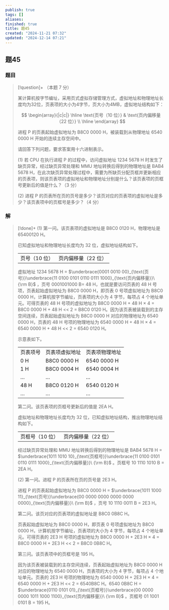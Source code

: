 ```yaml
---
publish: true
tags: []
aliases: 
finished: true
title: 题45
created: "2024-11-21 07:32"
updated: "2024-12-14 07:21"
---
```

## 题45
### 题目
> [!question]+
> （本题 7 分）
> 
> 某计算机按字节编址，采用页式虚拟存储管理方式，虚拟地址和物理地址长度均为32位，页表项的大小为4字节，页大小为4MB，虚拟地址结构如下：
> 
> $$
> \begin{array}{|c|c|}
> \hline
> \text{页号（10 位）} & \text{页内偏移量（22 位）} \\
> \hline
> \end{array}
> $$
> 
> 进程 P 的页表起始虚拟地址为 B8C0 0000 H，被装载到从物理地址 6540 0000 H 开始的连续主存空间中。
> 
> 请回答下列问题，要求答案用十六进制表示。
> 
> (1) 若 CPU 在执行进程 P 的过程中，访问虚拟地址 1234 5678 H 时发生了缺页异常，经过缺页异常处理和 MMU 地址转换后得到的物理地址是 BAB4 5678 H，在此次缺页异常处理过程中，需要为所缺页分配页框并更新相应的页表项，则该页表项的虚拟地址和物理地址分别是什么？该页表项的页框号更新后的值是什么？（3 分）
> 
> (2) 进程 P 的页表所在页的页号是多少？该页对应的页表项的虚拟地址是多少？该页表项中的页框号是多少？（4 分）
### 解
> [!done]+
> (1) 第一问。该页表项的虚拟地址是 B8C0 0120 H，物理地址是 65400120 H。
> 
> 已知虚拟地址和物理地址长度均为 32 位，虚拟地址结构如下。
> 
> <table data-draft-node="block" data-draft-type="table" data-size="normal" data-row-style="normal"><tbody><tr><td>页号（10 位）</td><td>页内偏移量（22 位）</td></tr></tbody></table>
> 
> 虚拟地址 1234 5678 H = $\underbrace{0001 0010 00}_{\text{页号}}\underbrace{11 0100 0101 0110 0111 1000}_{\text{页内偏移量}}\ {\rm B}$ ，页号 0001001000 B= 48 H，也就是要访问页表的 48 H 号项，页表起始虚拟地址为 B8C0 0000 H，即页表 0 号项虚拟地址为 B8C0 0000 H，计算机按字节编址，页表项的大小为 4 字节，每项占 4 个地址单元。可得页表的 48 H 号项的虚拟地址为 B8C0 0000 H + 48 H × 4 = B8C0 0000 H + 48 H << 2 = B8C0 0120 H。因为该页表被装载到的主存空间连续，页表起始虚拟地址为 B8C0 0000 H 对应的物理地址为 6540 0000 H，页表的 48 H 号项的物理地址为 6540 0000 H + 48 H × 4 = 6540 0000 H + 48 H << 2 = 6540 0120 H。
> 
> 示意表如下。
> 
> <table data-draft-node="block" data-draft-type="table" data-size="normal" data-row-style="normal"><tbody><tr><td>页表项号</td><td>页表项虚拟地址</td><td>页表项物理地址</td></tr><tr><td>0 H</td><td>B8C0 0000 H</td><td>6540 0000 H</td></tr><tr><td>1 H</td><td>B8C0 0004 H</td><td>6540 0004 H</td></tr><tr><td>…</td><td>…</td><td>…</td></tr><tr><td>48 H</td><td>B8C0 0120 H</td><td>6540 0120 H</td></tr><tr><td>…</td><td>…</td><td>…</td></tr></tbody></table>
> 
> 第二问。该页表项的页框号更新后的值是 2EA H。
> 
> 虚拟地址和物理地址长度均为 32 位，已知虚拟地址结构，推出物理地址结构如下。
> 
> <table data-draft-node="block" data-draft-type="table" data-size="normal" data-row-style="normal"><tbody><tr><td>页框号（10 位）</td><td>页内偏移量（22 位）</td></tr></tbody></table>
> 
> 经过缺页异常处理和 MMU 地址转换后得到的物理地址是 BAB4 5678 H = $\underbrace{1011 1010 10}_{\text{页框号}}\underbrace{11 0100 0101 0110 0111 1000}_{\text{页内偏移量}}\ {\rm B}$ 。页框号 10 1110 1010 B = 2EA H。
> 
> (2) 第一问。进程 P 的页表所在页的页号是 2E3 H。
> 
> 进程 P 的页表起始虚拟地址为 B8C0 0000 H = $\underbrace{1011 1000 11}_{\text{页号}}\underbrace{00 0000 0000 0000 0000 0000}_{\text{页内偏移量}}\ {\rm B}$ ，页号 10 1110 0011 B = 2E3 H。
> 
> 第二问。该页对应的页表项的虚拟地址是 B8C0 0B8C H。
> 
> 页表起始虚拟地址为 B8C0 0000 H，即页表 0 号项虚拟地址为 B8C0 0000 H，计算机按字节编址，页表项的大小为 4 字节，每项占 4 个地址单元。可得页表的 2E3 H 号项的虚拟地址为 B8C0 0000 H + 2E3 H × 4 = B8C0 0000 H + 2E3 H << 2 = B8C0 0B8C H。
> 
> 第三问。该页表项中的页框号是 195 H。
> 
> 因为该页表被装载到的主存空间连续，页表起始虚拟地址为 B8C0 0000 H 对应的物理地址为 6540 0000 H，页表项的大小为 4 字节，每项占 4 个地址单元。页表的 2E3 H 号项的物理地址为 6540 0000 H + 2E3 H × 4 = 6540 0000 H + 2E3 H << 2 = 6540B8C H。6540 0B8C H = $\underbrace{0110 0101 01}_{\text{页框号}}\underbrace{00 0000 0000 1011 1000 1100}_{\text{页内偏移量}}\ {\rm B}$ 。页框号 01 1001 0101 B = 195 H。